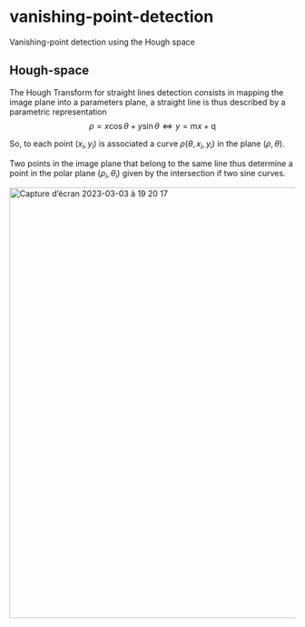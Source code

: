 # vanishing-point-detection

Vanishing-point detection using the Hough space

## Hough-space

The Hough Transform for straight lines detection consists in mapping the image plane into a parameters plane, a straight line is thus described by a parametric representation
$$\rho = x\cos \theta + y \sin \theta \iff y = \text{m} x + \text{q} $$ 

So, to each point $(x_i, y_i)$ is associated a curve $\rho(\theta, x_i, y_i)$ in the plane $(\rho, \theta)$.

Two points in the image plane that belong to the same line thus determine a point in the polar plane $(\rho_i, \theta_i)$ given by the intersection if two sine curves.

<img width="758" alt="Capture d’écran 2023-03-03 à 19 20 17" src="https://user-images.githubusercontent.com/126407732/222797616-ed9a4317-c82e-42f1-bc52-7c32975f0d9a.png">
